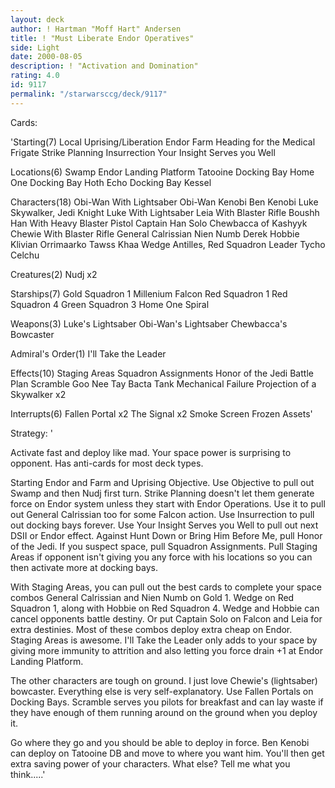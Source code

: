 ```yaml
---
layout: deck
author: ! Hartman "Moff Hart" Andersen
title: ! "Must Liberate Endor Operatives"
side: Light
date: 2000-08-05
description: ! "Activation and Domination"
rating: 4.0
id: 9117
permalink: "/starwarsccg/deck/9117"
---
```

Cards: 

'Starting(7)
Local Uprising/Liberation
Endor
Farm
Heading for the Medical Frigate
Strike Planning
Insurrection
Your Insight Serves you Well

Locations(6)
Swamp
Endor Landing Platform
Tatooine Docking Bay
Home One Docking Bay
Hoth Echo Docking Bay
Kessel

Characters(18)
Obi-Wan With Lightsaber
Obi-Wan Kenobi
Ben Kenobi
Luke Skywalker, Jedi Knight
Luke With Lightsaber
Leia With Blaster Rifle
Boushh
Han With Heavy Blaster Pistol
Captain Han Solo
Chewbacca of Kashyyk
Chewie With Blaster Rifle
General Calrissian
Nien Numb
Derek Hobbie Klivian
Orrimaarko
Tawss Khaa
Wedge Antilles, Red Squadron Leader
Tycho Celchu

Creatures(2)
Nudj x2

Starships(7)
Gold Squadron 1
Millenium Falcon
Red Squadron 1
Red Squadron 4
Green Squadron 3
Home One
Spiral

Weapons(3)
Luke's Lightsaber
Obi-Wan's Lightsaber
Chewbacca's Bowcaster

Admiral's Order(1)
I'll Take the Leader

Effects(10)
Staging Areas
Squadron Assignments
Honor of the Jedi
Battle Plan
Scramble
Goo Nee Tay
Bacta Tank
Mechanical Failure
Projection of a Skywalker x2

Interrupts(6)
Fallen Portal x2
The Signal x2
Smoke Screen
Frozen Assets'

Strategy: '

Activate fast and deploy like mad.  Your space power is surprising to opponent.  Has anti-cards for most deck types.

Starting Endor and Farm and Uprising Objective.  Use Objective to pull out Swamp and then Nudj first turn.  Strike Planning doesn't let them generate force on Endor system unless they start with Endor Operations.	Use it to pull out General Calrissian too for some Falcon action.  Use Insurrection to pull out docking bays forever.  Use Your Insight Serves you Well to pull out next DSII or Endor effect.	Against Hunt Down or Bring Him Before Me, pull Honor of the Jedi.  If you suspect space, pull Squadron Assignments.  Pull Staging Areas if opponent isn't giving you any force with his locations so you can then activate more at docking bays.

With Staging Areas, you can pull out the best cards to complete your space combos General Calrissian and Nien Numb on Gold 1.	Wedge on Red Squadron 1, along with Hobbie on Red Squadron 4.  Wedge and Hobbie can cancel opponents battle destiny.  Or put Captain Solo on Falcon and Leia for extra destinies.  Most of these combos deploy extra cheap on Endor.  Staging Areas is awesome.  I'll Take the Leader only adds to your space by giving more immunity to attrition and also letting you force drain +1 at Endor Landing Platform.

The other characters are tough on ground.  I just love Chewie's (lightsaber) bowcaster.  Everything else is very self-explanatory.  Use Fallen Portals on Docking Bays.  Scramble serves you pilots for breakfast and can lay waste if they have enough of them running around on the ground when you deploy it.

Go where they go and you should be able to deploy in force.  Ben Kenobi can deploy on Tatooine DB and move to where you want him.  You'll then get extra saving power of your characters.  What else?	Tell me what you think.....'
